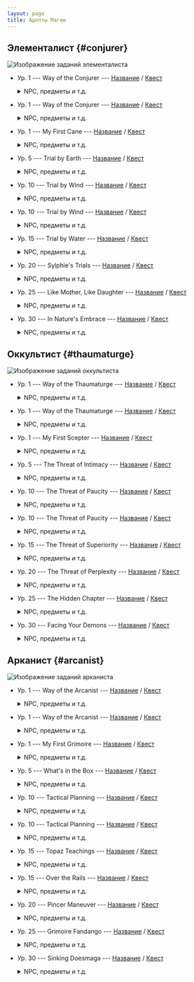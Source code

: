```yaml
---
layout: page
title: Адепты Магии
---
```


## Элементалист {#conjurer}

![Изображение заданий элементалиста](https://img.finalfantasyxiv.com/lds/pc/global/images/itemicon/e7/e7ada40313a99bd2680cb75423308ed4057cbf11.png)

* Ур. 1 --- Way of the Conjurer --- [Название](https://translate.xivrus.ru/translate/ffxiv-translation/completejournal/ru/?checksum=b499f3fe35f792e3) / [Квест](https://translate.xivrus.ru/projects/ffxiv-translation/quest-000-clscnj000_00022/)
  <details>
    <summary>NPC, предметы и т.д.
    </summary>

    NPC: [Маделль](https://translate.xivrus.ru/translate/ffxiv-translation/enpcresident/ru/?checksum=d5d447a058068a29), [Э-Суми-Ян](https://translate.xivrus.ru/translate/ffxiv-translation/enpcresident/ru/?checksum=6e744b16d9cbfc)
    <br>
    Вражеские NPC: [Земляная белка](https://translate.xivrus.ru/translate/ffxiv-translation/bnpcname/ru/?checksum=3d0e22173938ea89), [Маленькая божья коровка](https://translate.xivrus.ru/translate/ffxiv-translation/bnpcname/ru/?checksum=afa51a1b6d548e38), [Лесная грибница](https://translate.xivrus.ru/translate/ffxiv-translation/bnpcname/ru/?checksum=756b5593dcff2a2b)
  </details>
* Ур. 1 --- Way of the Conjurer --- [Название](https://translate.xivrus.ru/translate/ffxiv-translation/completejournal/ru/?checksum=4ce37ce1f6c72356) / [Квест](https://translate.xivrus.ru/projects/ffxiv-translation/quest-001-clscnj998_00133/)
  <details>
    <summary>NPC, предметы и т.д.
    </summary>

    NPC: [Маделль](https://translate.xivrus.ru/translate/ffxiv-translation/enpcresident/ru/?checksum=d5d447a058068a29), [Э-Суми-Ян](https://translate.xivrus.ru/translate/ffxiv-translation/enpcresident/ru/?checksum=6e744b16d9cbfc)
  </details>
* Ур. 1 --- My First Cane --- [Название](https://translate.xivrus.ru/translate/ffxiv-translation/completejournal/ru/?checksum=863132149556e063) / [Квест](https://translate.xivrus.ru/projects/ffxiv-translation/quest-002-clscnj100_00211/)
  <details>
    <summary>NPC, предметы и т.д.
    </summary>

    NPC: [Э-Суми-Ян](https://translate.xivrus.ru/translate/ffxiv-translation/enpcresident/ru/?checksum=6e744b16d9cbfc)
    <br>
    Вражеские NPC: [Земляная белка](https://translate.xivrus.ru/translate/ffxiv-translation/bnpcname/ru/?checksum=3d0e22173938ea89), [Маленькая божья коровка](https://translate.xivrus.ru/translate/ffxiv-translation/bnpcname/ru/?checksum=afa51a1b6d548e38), [Лесная грибница](https://translate.xivrus.ru/translate/ffxiv-translation/bnpcname/ru/?checksum=756b5593dcff2a2b)
  </details>
* Ур. 5 --- Trial by Earth --- [Название](https://translate.xivrus.ru/translate/ffxiv-translation/completejournal/ru/?checksum=1c9d4134a359683d) / [Квест](https://translate.xivrus.ru/projects/ffxiv-translation/quest-000-clscnj001_00048/)
  <details>
    <summary>NPC, предметы и т.д.
    </summary>

    NPC: [Э-Суми-Ян](https://translate.xivrus.ru/translate/ffxiv-translation/enpcresident/ru/?checksum=6e744b16d9cbfc), [Nolanel](https://translate.xivrus.ru/translate/ffxiv-translation/enpcresident/ru/?checksum=2ecafd2e3eefd034)
    <br>
    Вражеские NPC: (без названия)
    <br>
    Надписи на земле: [corrupted soil](https://translate.xivrus.ru/translate/ffxiv-translation/eobjname/ru/?checksum=c688469eb9722e46)
  </details>
* Ур. 10 --- Trial by Wind --- [Название](https://translate.xivrus.ru/translate/ffxiv-translation/completejournal/ru/?checksum=a0d35ac2a2cbd4c2) / [Квест](https://translate.xivrus.ru/projects/ffxiv-translation/quest-000-clscnj002_00091/)
  <details>
    <summary>NPC, предметы и т.д.
    </summary>

    NPC: [Э-Суми-Ян](https://translate.xivrus.ru/translate/ffxiv-translation/enpcresident/ru/?checksum=6e744b16d9cbfc), [Wulfiue](https://translate.xivrus.ru/translate/ffxiv-translation/enpcresident/ru/?checksum=b4087f5749474a0d)
    <br>
    Вражеские NPC: (без названия)
    <br>
    Надписи на земле: [Цель](https://translate.xivrus.ru/translate/ffxiv-translation/eobjname/ru/?checksum=e2a75dcb80ace512), [corrupted air](https://translate.xivrus.ru/translate/ffxiv-translation/eobjname/ru/?checksum=c27c31a5c0138e93)
  </details>
* Ур. 10 --- Trial by Wind --- [Название](https://translate.xivrus.ru/translate/ffxiv-translation/completejournal/ru/?checksum=ca8fc95285424c70) / [Квест](https://translate.xivrus.ru/projects/ffxiv-translation/quest-001-clscnj997_00147/)
  <details>
    <summary>NPC, предметы и т.д.
    </summary>

    NPC: [Э-Суми-Ян](https://translate.xivrus.ru/translate/ffxiv-translation/enpcresident/ru/?checksum=6e744b16d9cbfc), [Wulfiue](https://translate.xivrus.ru/translate/ffxiv-translation/enpcresident/ru/?checksum=b4087f5749474a0d)
    <br>
    Вражеские NPC: (без названия)
    <br>
    Надписи на земле: [Цель](https://translate.xivrus.ru/translate/ffxiv-translation/eobjname/ru/?checksum=f1dee949b5a5b5f0), [corrupted air](https://translate.xivrus.ru/translate/ffxiv-translation/eobjname/ru/?checksum=51d7c7920584f4c1)
  </details>
* Ур. 15 --- Trial by Water --- [Название](https://translate.xivrus.ru/translate/ffxiv-translation/completejournal/ru/?checksum=25cf6d008de81c0b) / [Квест](https://translate.xivrus.ru/projects/ffxiv-translation/quest-000-clscnj003_00092/)
  <details>
    <summary>NPC, предметы и т.д.
    </summary>

    NPC: [Э-Суми-Ян](https://translate.xivrus.ru/translate/ffxiv-translation/enpcresident/ru/?checksum=6e744b16d9cbfc), [Жоасан](https://translate.xivrus.ru/translate/ffxiv-translation/enpcresident/ru/?checksum=fdb63e41fad4792d), [Aniud](https://translate.xivrus.ru/translate/ffxiv-translation/enpcresident/ru/?checksum=de392ce20f9df1bb), [Раненая Лесная Тень](https://translate.xivrus.ru/translate/ffxiv-translation/enpcresident/ru/?checksum=b9a3387bee897fca), [(без названия)](https://translate.xivrus.ru/translate/ffxiv-translation/enpcresident/ru/?checksum=9b2e4aa0981669cb), [harried healer](https://translate.xivrus.ru/translate/ffxiv-translation/enpcresident/ru/?checksum=c39bf0be0b5f5ce0), [Лучник Божьих Колчанов](https://translate.xivrus.ru/translate/ffxiv-translation/enpcresident/ru/?checksum=2a84bcfa1af7efd4), [Sylphie](https://translate.xivrus.ru/translate/ffxiv-translation/enpcresident/ru/?checksum=10fe2d9d5cd2f671), [(без названия)](https://translate.xivrus.ru/translate/ffxiv-translation/enpcresident/ru/?checksum=cf94b28807da73b1), [(без названия)](https://translate.xivrus.ru/translate/ffxiv-translation/enpcresident/ru/?checksum=b9bdc6f7dcd2e449), [(без названия)](https://translate.xivrus.ru/translate/ffxiv-translation/enpcresident/ru/?checksum=98509e5b54a9cd88), [(без названия)](https://translate.xivrus.ru/translate/ffxiv-translation/enpcresident/ru/?checksum=58c98c9cdf279174), [(без названия)](https://translate.xivrus.ru/translate/ffxiv-translation/enpcresident/ru/?checksum=57e1538ac0beecfa), [(без названия)](https://translate.xivrus.ru/translate/ffxiv-translation/enpcresident/ru/?checksum=55a513cbaaef11b0), [(без названия)](https://translate.xivrus.ru/translate/ffxiv-translation/enpcresident/ru/?checksum=fbde8b2e4133d691), [(без названия)](https://translate.xivrus.ru/translate/ffxiv-translation/enpcresident/ru/?checksum=91590803c01893ba), [(без названия)](https://translate.xivrus.ru/translate/ffxiv-translation/enpcresident/ru/?checksum=8d92868e49faebb2), [(без названия)](https://translate.xivrus.ru/translate/ffxiv-translation/enpcresident/ru/?checksum=f781af67e6cbc0bb), [Sylphie](https://translate.xivrus.ru/translate/ffxiv-translation/enpcresident/ru/?checksum=12a368282e819b2b)
    <br>
    Вражеские NPC: (без названия)
    <br>
    Предметы: [Pristine Water](https://translate.xivrus.ru/translate/ffxiv-translation/eventitem/ru/?checksum=55db9209b7ec299c) ([Описание](https://translate.xivrus.ru/translate/ffxiv-translation/eventitemhelp/ru/?checksum=55db9209b7ec299c))
    <br>
    Надписи на земле: [corrupted water](https://translate.xivrus.ru/translate/ffxiv-translation/eobjname/ru/?checksum=bc2142ed5cf2fd4b), [(без названия)](https://translate.xivrus.ru/translate/ffxiv-translation/eobjname/ru/?checksum=3eac67748487f9fb)
  </details>
* Ур. 20 --- Sylphie's Trials --- [Название](https://translate.xivrus.ru/translate/ffxiv-translation/completejournal/ru/?checksum=85ac9c8beada70d5) / [Квест](https://translate.xivrus.ru/projects/ffxiv-translation/quest-000-clscnj004_00093/)
  <details>
    <summary>NPC, предметы и т.д.
    </summary>

    NPC: [Э-Суми-Ян](https://translate.xivrus.ru/translate/ffxiv-translation/enpcresident/ru/?checksum=6e744b16d9cbfc), [Sylphie](https://translate.xivrus.ru/translate/ffxiv-translation/enpcresident/ru/?checksum=46866bfaf0492579), [Sylphie](https://translate.xivrus.ru/translate/ffxiv-translation/enpcresident/ru/?checksum=30b539df39c03bab), [Sylphie](https://translate.xivrus.ru/translate/ffxiv-translation/enpcresident/ru/?checksum=2e913664f0d0207f)
    <br>
    Вражеские NPC: (без названия), (без названия), (без названия)
    <br>
    Надписи на земле: [corrupted soil](https://translate.xivrus.ru/translate/ffxiv-translation/eobjname/ru/?checksum=27d226851271706e), [corrupted air](https://translate.xivrus.ru/translate/ffxiv-translation/eobjname/ru/?checksum=bbcd6ddc5492cd98), [corrupted water](https://translate.xivrus.ru/translate/ffxiv-translation/eobjname/ru/?checksum=aa94fa97e1cb9037)
  </details>
* Ур. 25 --- Like Mother, Like Daughter --- [Название](https://translate.xivrus.ru/translate/ffxiv-translation/completejournal/ru/?checksum=cd73a6087645055a) / [Квест](https://translate.xivrus.ru/projects/ffxiv-translation/quest-004-clscnj005_00440/)
  <details>
    <summary>NPC, предметы и т.д.
    </summary>

    NPC: [Э-Суми-Ян](https://translate.xivrus.ru/translate/ffxiv-translation/enpcresident/ru/?checksum=6e744b16d9cbfc), [Wulfiue](https://translate.xivrus.ru/translate/ffxiv-translation/enpcresident/ru/?checksum=baccec8cbe06f78d), [Nolanel](https://translate.xivrus.ru/translate/ffxiv-translation/enpcresident/ru/?checksum=badc590bf66ff393), [Жоасан](https://translate.xivrus.ru/translate/ffxiv-translation/enpcresident/ru/?checksum=9523a8be63319cba), [Sylphie](https://translate.xivrus.ru/translate/ffxiv-translation/enpcresident/ru/?checksum=187ebb630abd37b5), [Sylphie](https://translate.xivrus.ru/translate/ffxiv-translation/enpcresident/ru/?checksum=af3587a000b503b5), [Nolanel](https://translate.xivrus.ru/translate/ffxiv-translation/enpcresident/ru/?checksum=607184afb6d9799f), [Жоасан](https://translate.xivrus.ru/translate/ffxiv-translation/enpcresident/ru/?checksum=db6dc558715a39ab), [Wulfiue](https://translate.xivrus.ru/translate/ffxiv-translation/enpcresident/ru/?checksum=37f796d5000cf719), [(без названия)](https://translate.xivrus.ru/translate/ffxiv-translation/enpcresident/ru/?checksum=39f4413a090ba45d), [(без названия)](https://translate.xivrus.ru/translate/ffxiv-translation/enpcresident/ru/?checksum=94c32c4e9df2c6a7), [(без названия)](https://translate.xivrus.ru/translate/ffxiv-translation/enpcresident/ru/?checksum=1d1571f52dbf01eb), [Sylphie](https://translate.xivrus.ru/translate/ffxiv-translation/enpcresident/ru/?checksum=f18b962bef3a9cb1), [Nolanel](https://translate.xivrus.ru/translate/ffxiv-translation/enpcresident/ru/?checksum=9a36d588e5d2875c), [Жоасан](https://translate.xivrus.ru/translate/ffxiv-translation/enpcresident/ru/?checksum=b99dec69ee7f833f), [Wulfiue](https://translate.xivrus.ru/translate/ffxiv-translation/enpcresident/ru/?checksum=2dc7f0a44669340a)
    <br>
    Надписи на земле: [(без названия)](https://translate.xivrus.ru/translate/ffxiv-translation/eobjname/ru/?checksum=e6518a8bd6416da6), [(без названия)](https://translate.xivrus.ru/translate/ffxiv-translation/eobjname/ru/?checksum=58000c18bc20857c), [(без названия)](https://translate.xivrus.ru/translate/ffxiv-translation/eobjname/ru/?checksum=1bbf5763a59efac2)
  </details>
* Ур. 30 --- In Nature's Embrace --- [Название](https://translate.xivrus.ru/translate/ffxiv-translation/completejournal/ru/?checksum=781f11e1dba73217) / [Квест](https://translate.xivrus.ru/projects/ffxiv-translation/quest-004-clscnj006_00441/)
  <details>
    <summary>NPC, предметы и т.д.
    </summary>

    NPC: [Э-Суми-Ян](https://translate.xivrus.ru/translate/ffxiv-translation/enpcresident/ru/?checksum=6e744b16d9cbfc), [Sylphie](https://translate.xivrus.ru/translate/ffxiv-translation/enpcresident/ru/?checksum=852aea6cb18e0a5), [Sylphie](https://translate.xivrus.ru/translate/ffxiv-translation/enpcresident/ru/?checksum=ea3940e1e3f0cf1d), [Sylphie](https://translate.xivrus.ru/translate/ffxiv-translation/enpcresident/ru/?checksum=4f139063782c864), [Sylphie](https://translate.xivrus.ru/translate/ffxiv-translation/enpcresident/ru/?checksum=536bd73dbf5fa40)
    <br>
    Вражеские NPC: (без названия), (без названия), (без названия)
    <br>
    Надписи на земле: [corrupted soil](https://translate.xivrus.ru/translate/ffxiv-translation/eobjname/ru/?checksum=bf41f6029edbf925), [corrupted soil](https://translate.xivrus.ru/translate/ffxiv-translation/eobjname/ru/?checksum=138eb735b0b0f8ae), [corrupted soil](https://translate.xivrus.ru/translate/ffxiv-translation/eobjname/ru/?checksum=dc74fddf438d8f02), [(без названия)](https://translate.xivrus.ru/translate/ffxiv-translation/eobjname/ru/?checksum=99605d0e75938392)
  </details>

## Оккультист {#thaumaturge}

![Изображение заданий оккультиста](https://img.finalfantasyxiv.com/lds/pc/global/images/itemicon/1d/1d1b5d0c860020b0cc0010c1e27fdadc20978d0d.png)

* Ур. 1 --- Way of the Thaumaturge --- [Название](https://translate.xivrus.ru/translate/ffxiv-translation/completejournal/ru/?checksum=105abecb920c8ab1) / [Квест](https://translate.xivrus.ru/projects/ffxiv-translation/quest-003-clsthm011_00344/)
  <details>
    <summary>NPC, предметы и т.д.
    </summary>

    NPC: [Яякэ](https://translate.xivrus.ru/translate/ffxiv-translation/enpcresident/ru/?checksum=de48f00e6fd469c8), [Кокобиго](https://translate.xivrus.ru/translate/ffxiv-translation/enpcresident/ru/?checksum=c8a2e8422b5e507e)
  </details>
* Ур. 1 --- Way of the Thaumaturge --- [Название](https://translate.xivrus.ru/translate/ffxiv-translation/completejournal/ru/?checksum=32202b4bb49a9b6c) / [Квест](https://translate.xivrus.ru/projects/ffxiv-translation/quest-003-clsthm020_00345/)
  <details>
    <summary>NPC, предметы и т.д.
    </summary>

    NPC: [Яякэ](https://translate.xivrus.ru/translate/ffxiv-translation/enpcresident/ru/?checksum=de48f00e6fd469c8), [Кокобиго](https://translate.xivrus.ru/translate/ffxiv-translation/enpcresident/ru/?checksum=c8a2e8422b5e507e), [Кокобуки](https://translate.xivrus.ru/translate/ffxiv-translation/enpcresident/ru/?checksum=a08b7f98bcfbf77a)
    <br>
    Вражеские NPC: [Qiqirn gullroaster](https://translate.xivrus.ru/translate/ffxiv-translation/bnpcname/ru/?checksum=a74c118e35cabf2a), [trenchclaw Sahagin](https://translate.xivrus.ru/translate/ffxiv-translation/bnpcname/ru/?checksum=68b356f6e88b9beb), [mottled eft](https://translate.xivrus.ru/translate/ffxiv-translation/bnpcname/ru/?checksum=22cc810a03166508)
  </details>
* Ур. 1 --- My First Scepter --- [Название](https://translate.xivrus.ru/translate/ffxiv-translation/completejournal/ru/?checksum=4b758a957f5a978b) / [Квест](https://translate.xivrus.ru/projects/ffxiv-translation/quest-003-clsthm021_00346/)
  <details>
    <summary>NPC, предметы и т.д.
    </summary>

    NPC: [Кокобуки](https://translate.xivrus.ru/translate/ffxiv-translation/enpcresident/ru/?checksum=a08b7f98bcfbf77a)
    <br>
    Вражеские NPC: [Qiqirn gullroaster](https://translate.xivrus.ru/translate/ffxiv-translation/bnpcname/ru/?checksum=a74c118e35cabf2a), [trenchclaw Sahagin](https://translate.xivrus.ru/translate/ffxiv-translation/bnpcname/ru/?checksum=68b356f6e88b9beb), [mottled eft](https://translate.xivrus.ru/translate/ffxiv-translation/bnpcname/ru/?checksum=22cc810a03166508)
  </details>
* Ур. 5 --- The Threat of Intimacy --- [Название](https://translate.xivrus.ru/translate/ffxiv-translation/completejournal/ru/?checksum=b3a0ee50b821f355) / [Квест](https://translate.xivrus.ru/projects/ffxiv-translation/quest-003-clsthm050_00347/)
  <details>
    <summary>NPC, предметы и т.д.
    </summary>

    NPC: [Кокобуки](https://translate.xivrus.ru/translate/ffxiv-translation/enpcresident/ru/?checksum=a08b7f98bcfbf77a), [Кокобиго](https://translate.xivrus.ru/translate/ffxiv-translation/enpcresident/ru/?checksum=c8a2e8422b5e507e), [Fafafono](https://translate.xivrus.ru/translate/ffxiv-translation/enpcresident/ru/?checksum=f203ace01c907927), [Cocobusi](https://translate.xivrus.ru/translate/ffxiv-translation/enpcresident/ru/?checksum=9d7e79fb8dc60d44)
    <br>
    Вражеские NPC: (без названия)
    <br>
    Предметы: [Dried Fish](https://translate.xivrus.ru/translate/ffxiv-translation/eventitem/ru/?checksum=840beec5f49aa4af) ([Описание](https://translate.xivrus.ru/translate/ffxiv-translation/eventitemhelp/ru/?checksum=840beec5f49aa4af)), [Vulture Breast](https://translate.xivrus.ru/translate/ffxiv-translation/eventitem/ru/?checksum=5ae8c9359b1122d9) ([Описание](https://translate.xivrus.ru/translate/ffxiv-translation/eventitemhelp/ru/?checksum=5ae8c9359b1122d9))
    <br>
    Надписи на земле: [Цель](https://translate.xivrus.ru/translate/ffxiv-translation/eobjname/ru/?checksum=ede3cd981ca0752f), [Цель](https://translate.xivrus.ru/translate/ffxiv-translation/eobjname/ru/?checksum=c11894478b635e73)
  </details>
* Ур. 10 --- The Threat of Paucity --- [Название](https://translate.xivrus.ru/translate/ffxiv-translation/completejournal/ru/?checksum=f08da04364b2cb08) / [Квест](https://translate.xivrus.ru/projects/ffxiv-translation/quest-003-clsthm100_00348/)
  <details>
    <summary>NPC, предметы и т.д.
    </summary>

    NPC: [Кокобуки](https://translate.xivrus.ru/translate/ffxiv-translation/enpcresident/ru/?checksum=a08b7f98bcfbf77a), [Кокобани](https://translate.xivrus.ru/translate/ffxiv-translation/enpcresident/ru/?checksum=3e449859d9ec4370), [Cocobusi](https://translate.xivrus.ru/translate/ffxiv-translation/enpcresident/ru/?checksum=9d7e79fb8dc60d44), [Кокобуки](https://translate.xivrus.ru/translate/ffxiv-translation/enpcresident/ru/?checksum=a08b7f98bcfbf77a)
    <br>
    Вражеские NPC: [Sylphlands buzzard](https://translate.xivrus.ru/translate/ffxiv-translation/bnpcname/ru/?checksum=47d254a97cce0a1), (без названия), (без названия)
    <br>
    Предметы: [Amalj'aa Blood](https://translate.xivrus.ru/translate/ffxiv-translation/eventitem/ru/?checksum=7626783e4157b9c8) ([Описание](https://translate.xivrus.ru/translate/ffxiv-translation/eventitemhelp/ru/?checksum=7626783e4157b9c8)), [Ether Crate](https://translate.xivrus.ru/translate/ffxiv-translation/eventitem/ru/?checksum=9fac8e936e06a40) ([Описание](https://translate.xivrus.ru/translate/ffxiv-translation/eventitemhelp/ru/?checksum=9fac8e936e06a40))
    <br>
    Надписи на земле: [armored war transport](https://translate.xivrus.ru/translate/ffxiv-translation/eobjname/ru/?checksum=1b424375dffa031e), [(без названия)](https://translate.xivrus.ru/translate/ffxiv-translation/eobjname/ru/?checksum=61b14aae80f10074), [armored war transport](https://translate.xivrus.ru/translate/ffxiv-translation/eobjname/ru/?checksum=8aa7a8a000251b06)
  </details>
* Ур. 10 --- The Threat of Paucity --- [Название](https://translate.xivrus.ru/translate/ffxiv-translation/completejournal/ru/?checksum=885ba8855e51639a) / [Квест](https://translate.xivrus.ru/projects/ffxiv-translation/quest-003-clsthm101_00349/)
  <details>
    <summary>NPC, предметы и т.д.
    </summary>

    NPC: [Кокобуки](https://translate.xivrus.ru/translate/ffxiv-translation/enpcresident/ru/?checksum=a08b7f98bcfbf77a), [Кокобани](https://translate.xivrus.ru/translate/ffxiv-translation/enpcresident/ru/?checksum=3e449859d9ec4370), [Cocobusi](https://translate.xivrus.ru/translate/ffxiv-translation/enpcresident/ru/?checksum=9d7e79fb8dc60d44), [Кокобуки](https://translate.xivrus.ru/translate/ffxiv-translation/enpcresident/ru/?checksum=a08b7f98bcfbf77a)
    <br>
    Вражеские NPC: [Sylphlands buzzard](https://translate.xivrus.ru/translate/ffxiv-translation/bnpcname/ru/?checksum=47d254a97cce0a1), (без названия), (без названия)
    <br>
    Предметы: [Amalj'aa Blood](https://translate.xivrus.ru/translate/ffxiv-translation/eventitem/ru/?checksum=519a7ce70ae4f17) ([Описание](https://translate.xivrus.ru/translate/ffxiv-translation/eventitemhelp/ru/?checksum=519a7ce70ae4f17)), [Ether Crate](https://translate.xivrus.ru/translate/ffxiv-translation/eventitem/ru/?checksum=485de7f47b521c8a) ([Описание](https://translate.xivrus.ru/translate/ffxiv-translation/eventitemhelp/ru/?checksum=485de7f47b521c8a))
    <br>
    Надписи на земле: [armored war transport](https://translate.xivrus.ru/translate/ffxiv-translation/eobjname/ru/?checksum=be78e4b18390a745), [(без названия)](https://translate.xivrus.ru/translate/ffxiv-translation/eobjname/ru/?checksum=20cffd9221fd4cc4), [armored war transport](https://translate.xivrus.ru/translate/ffxiv-translation/eobjname/ru/?checksum=c48a2592d8ce7bba)
  </details>
* Ур. 15 --- The Threat of Superiority --- [Название](https://translate.xivrus.ru/translate/ffxiv-translation/completejournal/ru/?checksum=1801118cda88443d) / [Квест](https://translate.xivrus.ru/projects/ffxiv-translation/quest-003-clsthm150_00350/)
  <details>
    <summary>NPC, предметы и т.д.
    </summary>

    NPC: [Кокобуки](https://translate.xivrus.ru/translate/ffxiv-translation/enpcresident/ru/?checksum=a08b7f98bcfbf77a), [Кокобези](https://translate.xivrus.ru/translate/ffxiv-translation/enpcresident/ru/?checksum=e5865bf9e47dd8e6), [raging merchant](https://translate.xivrus.ru/translate/ffxiv-translation/enpcresident/ru/?checksum=30cfe6c2e231e4), [ranting merchant](https://translate.xivrus.ru/translate/ffxiv-translation/enpcresident/ru/?checksum=893a855c78f5ae79), [raving merchant](https://translate.xivrus.ru/translate/ffxiv-translation/enpcresident/ru/?checksum=637935d53ba17103), [Кокобуки](https://translate.xivrus.ru/translate/ffxiv-translation/enpcresident/ru/?checksum=a08b7f98bcfbf77a)
    <br>
    Надписи на земле: [Цель](https://translate.xivrus.ru/translate/ffxiv-translation/eobjname/ru/?checksum=ecf671352b01aff2)
  </details>
* Ур. 20 --- The Threat of Perplexity --- [Название](https://translate.xivrus.ru/translate/ffxiv-translation/completejournal/ru/?checksum=c2317fcaca21a538) / [Квест](https://translate.xivrus.ru/projects/ffxiv-translation/quest-003-clsthm200_00351/)
  <details>
    <summary>NPC, предметы и т.д.
    </summary>

    NPC: [Кокобуки](https://translate.xivrus.ru/translate/ffxiv-translation/enpcresident/ru/?checksum=a08b7f98bcfbf77a), [Кокобоха](https://translate.xivrus.ru/translate/ffxiv-translation/enpcresident/ru/?checksum=b01487fd8a369716), [Cocobusi](https://translate.xivrus.ru/translate/ffxiv-translation/enpcresident/ru/?checksum=597a2f3301a19d40), [stalwart swordsman](https://translate.xivrus.ru/translate/ffxiv-translation/enpcresident/ru/?checksum=21fc1d3676d68f45), [thaumaturge corpse](https://translate.xivrus.ru/translate/ffxiv-translation/enpcresident/ru/?checksum=fefea1154334cbe), [thaumaturge corpse](https://translate.xivrus.ru/translate/ffxiv-translation/enpcresident/ru/?checksum=5be8717f31234c9c), [thaumaturge corpse](https://translate.xivrus.ru/translate/ffxiv-translation/enpcresident/ru/?checksum=683f9b8ab5944ff3)
    <br>
    Предметы: [Bloody Scepter](https://translate.xivrus.ru/translate/ffxiv-translation/eventitem/ru/?checksum=31c6a5d058eb95cb) ([Описание](https://translate.xivrus.ru/translate/ffxiv-translation/eventitemhelp/ru/?checksum=31c6a5d058eb95cb)), [Shredded Tome](https://translate.xivrus.ru/translate/ffxiv-translation/eventitem/ru/?checksum=6d3becd226262694) ([Описание](https://translate.xivrus.ru/translate/ffxiv-translation/eventitemhelp/ru/?checksum=6d3becd226262694)), [Bloody Bracelet](https://translate.xivrus.ru/translate/ffxiv-translation/eventitem/ru/?checksum=5c7f36de4c6ebef6) ([Описание](https://translate.xivrus.ru/translate/ffxiv-translation/eventitemhelp/ru/?checksum=5c7f36de4c6ebef6))
    <br>
    Надписи на земле: [Цель](https://translate.xivrus.ru/translate/ffxiv-translation/eobjname/ru/?checksum=a0fdd00c09b32731), [shaded outcropping](https://translate.xivrus.ru/translate/ffxiv-translation/eobjname/ru/?checksum=f8b5b71b3784ea45)
  </details>
* Ур. 25 --- The Hidden Chapter --- [Название](https://translate.xivrus.ru/translate/ffxiv-translation/completejournal/ru/?checksum=350bff7156a014be) / [Квест](https://translate.xivrus.ru/projects/ffxiv-translation/quest-003-clsthm250_00352/)
  <details>
    <summary>NPC, предметы и т.д.
    </summary>

    NPC: [Кокобиго](https://translate.xivrus.ru/translate/ffxiv-translation/enpcresident/ru/?checksum=c8a2e8422b5e507e), [Кокобуки](https://translate.xivrus.ru/translate/ffxiv-translation/enpcresident/ru/?checksum=a08b7f98bcfbf77a), [twitching voidmath](https://translate.xivrus.ru/translate/ffxiv-translation/enpcresident/ru/?checksum=372d1087d065ff0d), [flustered voidmath](https://translate.xivrus.ru/translate/ffxiv-translation/enpcresident/ru/?checksum=ae74023cebaff997), [smirking voidmath](https://translate.xivrus.ru/translate/ffxiv-translation/enpcresident/ru/?checksum=9a47dfc611b8c9f3), [Кокобуки](https://translate.xivrus.ru/translate/ffxiv-translation/enpcresident/ru/?checksum=419730f8d1c3f16c), [Кокобиго](https://translate.xivrus.ru/translate/ffxiv-translation/enpcresident/ru/?checksum=de9256b6239a7a18), [Кокобани](https://translate.xivrus.ru/translate/ffxiv-translation/enpcresident/ru/?checksum=5177f7fbbb2dc650), [Кокобези](https://translate.xivrus.ru/translate/ffxiv-translation/enpcresident/ru/?checksum=1fbf2dfd9b7e5c98), [Кокобоха](https://translate.xivrus.ru/translate/ffxiv-translation/enpcresident/ru/?checksum=43a08c2594785d55)
    <br>
    Предметы: [Book of Mormo](https://translate.xivrus.ru/translate/ffxiv-translation/eventitem/ru/?checksum=3f113f444b42f3ab) ([Описание](https://translate.xivrus.ru/translate/ffxiv-translation/eventitemhelp/ru/?checksum=3f113f444b42f3ab)), [Book of Mormo](https://translate.xivrus.ru/translate/ffxiv-translation/eventitem/ru/?checksum=2bfbcf70ffc63f82) ([Описание](https://translate.xivrus.ru/translate/ffxiv-translation/eventitemhelp/ru/?checksum=2bfbcf70ffc63f82))
    <br>
    Надписи на земле: [(без названия)](https://translate.xivrus.ru/translate/ffxiv-translation/eobjname/ru/?checksum=2e3acfe20034a250)
  </details>
* Ур. 30 --- Facing Your Demons --- [Название](https://translate.xivrus.ru/translate/ffxiv-translation/completejournal/ru/?checksum=b79bc8e2ee81af2a) / [Квест](https://translate.xivrus.ru/projects/ffxiv-translation/quest-003-clsthm300_00353/)
  <details>
    <summary>NPC, предметы и т.д.
    </summary>

    NPC: [Кокобуки](https://translate.xivrus.ru/translate/ffxiv-translation/enpcresident/ru/?checksum=a08b7f98bcfbf77a), [Gebhard](https://translate.xivrus.ru/translate/ffxiv-translation/enpcresident/ru/?checksum=325f45becbd5ffd7), [Folclind](https://translate.xivrus.ru/translate/ffxiv-translation/enpcresident/ru/?checksum=2a9ae329f11eed0b), [Bashful Geyser](https://translate.xivrus.ru/translate/ffxiv-translation/enpcresident/ru/?checksum=6b18edced9d522bf), [Кокобуки](https://translate.xivrus.ru/translate/ffxiv-translation/enpcresident/ru/?checksum=bd5e5732f8d0f972), [Кокобиго](https://translate.xivrus.ru/translate/ffxiv-translation/enpcresident/ru/?checksum=a1309879016360bc), [Кокобани](https://translate.xivrus.ru/translate/ffxiv-translation/enpcresident/ru/?checksum=3bf086efcd31e493), [Кокобези](https://translate.xivrus.ru/translate/ffxiv-translation/enpcresident/ru/?checksum=bf7f230813af04f3), [Кокобоха](https://translate.xivrus.ru/translate/ffxiv-translation/enpcresident/ru/?checksum=bb5d6e17cb47dd26), [maimed marauder](https://translate.xivrus.ru/translate/ffxiv-translation/enpcresident/ru/?checksum=26467d0767a97077), [Кокобуки](https://translate.xivrus.ru/translate/ffxiv-translation/enpcresident/ru/?checksum=2eece72dfb574ff8), [Кокобиго](https://translate.xivrus.ru/translate/ffxiv-translation/enpcresident/ru/?checksum=be09748dbecbd232), [Кокобани](https://translate.xivrus.ru/translate/ffxiv-translation/enpcresident/ru/?checksum=58bbaabad78f9920), [Кокобези](https://translate.xivrus.ru/translate/ffxiv-translation/enpcresident/ru/?checksum=d121cc5aea487513), [Кокобоха](https://translate.xivrus.ru/translate/ffxiv-translation/enpcresident/ru/?checksum=7064f0bf0df13892)
    <br>
    Вражеские NPC: (без названия)
    <br>
    Предметы: [Cocobusi Report](https://translate.xivrus.ru/translate/ffxiv-translation/eventitem/ru/?checksum=a8ade17fa2691b0a) ([Описание](https://translate.xivrus.ru/translate/ffxiv-translation/eventitemhelp/ru/?checksum=a8ade17fa2691b0a))
    <br>
    Надписи на земле: [(без названия)](https://translate.xivrus.ru/translate/ffxiv-translation/eobjname/ru/?checksum=1bccd1840bb55c5)
  </details>

## Арканист {#arcanist}

![Изображение заданий арканиста](https://img.finalfantasyxiv.com/lds/pc/global/images/itemicon/37/37a8d65a8cae978d922a694a4d310979ed6e119d.png)

* Ур. 1 --- Way of the Arcanist --- [Название](https://translate.xivrus.ru/translate/ffxiv-translation/completejournal/ru/?checksum=2d86a08c29c1dd05) / [Квест](https://translate.xivrus.ru/projects/ffxiv-translation/quest-004-clsacn011_00452/)
  <details>
    <summary>NPC, предметы и т.д.
    </summary>

    NPC: [Муриэ](https://translate.xivrus.ru/translate/ffxiv-translation/enpcresident/ru/?checksum=ec089c1e66392e38), [Тубиргейм](https://translate.xivrus.ru/translate/ffxiv-translation/enpcresident/ru/?checksum=e1f6e2aafe1dc78)
  </details>
* Ур. 1 --- Way of the Arcanist --- [Название](https://translate.xivrus.ru/translate/ffxiv-translation/completejournal/ru/?checksum=900ce5068a3c2202) / [Квест](https://translate.xivrus.ru/projects/ffxiv-translation/quest-004-clsacn020_00453/)
  <details>
    <summary>NPC, предметы и т.д.
    </summary>

    NPC: [Муриэ](https://translate.xivrus.ru/translate/ffxiv-translation/enpcresident/ru/?checksum=ec089c1e66392e38), [Тубиргейм](https://translate.xivrus.ru/translate/ffxiv-translation/enpcresident/ru/?checksum=e1f6e2aafe1dc78)
    <br>
    Вражеские NPC: [shelfscale Reaver](https://translate.xivrus.ru/translate/ffxiv-translation/bnpcname/ru/?checksum=6f7b92b58990081c), [fallen wizard](https://translate.xivrus.ru/translate/ffxiv-translation/bnpcname/ru/?checksum=907562f0e55aa309), [Маленькая божья коровка](https://translate.xivrus.ru/translate/ffxiv-translation/bnpcname/ru/?checksum=afa51a1b6d548e38)
  </details>
* Ур. 1 --- My First Grimoire --- [Название](https://translate.xivrus.ru/translate/ffxiv-translation/completejournal/ru/?checksum=4ba7da268a067629) / [Квест](https://translate.xivrus.ru/projects/ffxiv-translation/quest-004-clsacn021_00454/)
  <details>
    <summary>NPC, предметы и т.д.
    </summary>

    NPC: [Тубиргейм](https://translate.xivrus.ru/translate/ffxiv-translation/enpcresident/ru/?checksum=e1f6e2aafe1dc78)
    <br>
    Вражеские NPC: [shelfscale Reaver](https://translate.xivrus.ru/translate/ffxiv-translation/bnpcname/ru/?checksum=6f7b92b58990081c), [fallen wizard](https://translate.xivrus.ru/translate/ffxiv-translation/bnpcname/ru/?checksum=907562f0e55aa309), [Маленькая божья коровка](https://translate.xivrus.ru/translate/ffxiv-translation/bnpcname/ru/?checksum=afa51a1b6d548e38)
  </details>
* Ур. 5 --- What's in the Box --- [Название](https://translate.xivrus.ru/translate/ffxiv-translation/completejournal/ru/?checksum=4407e9abfff50d52) / [Квест](https://translate.xivrus.ru/projects/ffxiv-translation/quest-004-clsacn050_00455/)
  <details>
    <summary>NPC, предметы и т.д.
    </summary>

    NPC: [Тубиргейм](https://translate.xivrus.ru/translate/ffxiv-translation/enpcresident/ru/?checksum=e1f6e2aafe1dc78)
    <br>
    Вражеские NPC: [tempered orator](https://translate.xivrus.ru/translate/ffxiv-translation/bnpcname/ru/?checksum=e95d99ebc1162b49), [Стая мошек](https://translate.xivrus.ru/translate/ffxiv-translation/bnpcname/ru/?checksum=5a2e6eda95baab38), (без названия), (без названия)
    <br>
    Предметы: [Practice Crate](https://translate.xivrus.ru/translate/ffxiv-translation/eventitem/ru/?checksum=16c602cdfa620524) ([Описание](https://translate.xivrus.ru/translate/ffxiv-translation/eventitemhelp/ru/?checksum=16c602cdfa620524))
    <br>
    Надписи на земле: [practice crates](https://translate.xivrus.ru/translate/ffxiv-translation/eobjname/ru/?checksum=ec2fc0ca4f75105), [訓練用の木箱](https://translate.xivrus.ru/translate/ffxiv-translation/eobjname/ru/?checksum=4a8a8ff88c1b1b4a), [practice crate](https://translate.xivrus.ru/translate/ffxiv-translation/eobjname/ru/?checksum=6043ab05f2acda3d)
  </details>
* Ур. 10 --- Tactical Planning --- [Название](https://translate.xivrus.ru/translate/ffxiv-translation/completejournal/ru/?checksum=ce8eee9ef848c55e) / [Квест](https://translate.xivrus.ru/projects/ffxiv-translation/quest-004-clsacn100_00456/)
  <details>
    <summary>NPC, предметы и т.д.
    </summary>

    NPC: [Тубиргейм](https://translate.xivrus.ru/translate/ffxiv-translation/enpcresident/ru/?checksum=e1f6e2aafe1dc78), [K'lyhia](https://translate.xivrus.ru/translate/ffxiv-translation/enpcresident/ru/?checksum=45e4484bdfc14968), [K'lyhia](https://translate.xivrus.ru/translate/ffxiv-translation/enpcresident/ru/?checksum=83101593b5cf2b81), [(без названия)](https://translate.xivrus.ru/translate/ffxiv-translation/enpcresident/ru/?checksum=9001e898818c83c7), [(без названия)](https://translate.xivrus.ru/translate/ffxiv-translation/enpcresident/ru/?checksum=3917c362154fba5f), [(без названия)](https://translate.xivrus.ru/translate/ffxiv-translation/enpcresident/ru/?checksum=af13df7598b9ba5e), [K'lyhia](https://translate.xivrus.ru/translate/ffxiv-translation/enpcresident/ru/?checksum=4f77bf86c27019ab), [(без названия)](https://translate.xivrus.ru/translate/ffxiv-translation/enpcresident/ru/?checksum=929800030175c24b), [(без названия)](https://translate.xivrus.ru/translate/ffxiv-translation/enpcresident/ru/?checksum=3cf1df935ab62c19), [(без названия)](https://translate.xivrus.ru/translate/ffxiv-translation/enpcresident/ru/?checksum=c21e635b75902f56)
    <br>
    Вражеские NPC: [roselet](https://translate.xivrus.ru/translate/ffxiv-translation/bnpcname/ru/?checksum=536a8e73fe9e9910), [Дровосек Краснобрюхов](https://translate.xivrus.ru/translate/ffxiv-translation/bnpcname/ru/?checksum=53e4e234d8d432af)
    <br>
    Надписи на земле: [(без названия)](https://translate.xivrus.ru/translate/ffxiv-translation/eobjname/ru/?checksum=91d723ea3291a7c7), [(без названия)](https://translate.xivrus.ru/translate/ffxiv-translation/eobjname/ru/?checksum=ab075d04250859eb)
  </details>
* Ур. 10 --- Tactical Planning --- [Название](https://translate.xivrus.ru/translate/ffxiv-translation/completejournal/ru/?checksum=7ed104f878ef89c1) / [Квест](https://translate.xivrus.ru/projects/ffxiv-translation/quest-004-clsacn101_00457/)
  <details>
    <summary>NPC, предметы и т.д.
    </summary>

    NPC: [Тубиргейм](https://translate.xivrus.ru/translate/ffxiv-translation/enpcresident/ru/?checksum=e1f6e2aafe1dc78), [K'lyhia](https://translate.xivrus.ru/translate/ffxiv-translation/enpcresident/ru/?checksum=45e4484bdfc14968), [K'lyhia](https://translate.xivrus.ru/translate/ffxiv-translation/enpcresident/ru/?checksum=83101593b5cf2b81), [(без названия)](https://translate.xivrus.ru/translate/ffxiv-translation/enpcresident/ru/?checksum=9001e898818c83c7), [(без названия)](https://translate.xivrus.ru/translate/ffxiv-translation/enpcresident/ru/?checksum=3917c362154fba5f), [(без названия)](https://translate.xivrus.ru/translate/ffxiv-translation/enpcresident/ru/?checksum=af13df7598b9ba5e), [K'lyhia](https://translate.xivrus.ru/translate/ffxiv-translation/enpcresident/ru/?checksum=4f77bf86c27019ab), [(без названия)](https://translate.xivrus.ru/translate/ffxiv-translation/enpcresident/ru/?checksum=929800030175c24b), [(без названия)](https://translate.xivrus.ru/translate/ffxiv-translation/enpcresident/ru/?checksum=3cf1df935ab62c19), [(без названия)](https://translate.xivrus.ru/translate/ffxiv-translation/enpcresident/ru/?checksum=c21e635b75902f56)
    <br>
    Вражеские NPC: [roselet](https://translate.xivrus.ru/translate/ffxiv-translation/bnpcname/ru/?checksum=536a8e73fe9e9910), [Дровосек Краснобрюхов](https://translate.xivrus.ru/translate/ffxiv-translation/bnpcname/ru/?checksum=53e4e234d8d432af)
    <br>
    Надписи на земле: [(без названия)](https://translate.xivrus.ru/translate/ffxiv-translation/eobjname/ru/?checksum=243b14ec48cb853b), [(без названия)](https://translate.xivrus.ru/translate/ffxiv-translation/eobjname/ru/?checksum=66c248092f6a808)
  </details>
* Ур. 15 --- Topaz Teachings --- [Название](https://translate.xivrus.ru/translate/ffxiv-translation/completejournal/ru/?checksum=e3f7c4d4e2a9bf90) / [Квест](https://translate.xivrus.ru/projects/ffxiv-translation/quest-011-clsacn149_01103/)
  <details>
    <summary>NPC, предметы и т.д.
    </summary>

    NPC: [Тубиргейм](https://translate.xivrus.ru/translate/ffxiv-translation/enpcresident/ru/?checksum=e1f6e2aafe1dc78), [K'lyhia](https://translate.xivrus.ru/translate/ffxiv-translation/enpcresident/ru/?checksum=45e4484bdfc14968)
  </details>
* Ур. 15 --- Over the Rails --- [Название](https://translate.xivrus.ru/translate/ffxiv-translation/completejournal/ru/?checksum=f8013692b3273506) / [Квест](https://translate.xivrus.ru/projects/ffxiv-translation/quest-004-clsacn150_00458/)
  <details>
    <summary>NPC, предметы и т.д.
    </summary>

    NPC: [Тубиргейм](https://translate.xivrus.ru/translate/ffxiv-translation/enpcresident/ru/?checksum=e1f6e2aafe1dc78), [K'lyhia](https://translate.xivrus.ru/translate/ffxiv-translation/enpcresident/ru/?checksum=a953d2391980cd9c), [Geissfryn](https://translate.xivrus.ru/translate/ffxiv-translation/enpcresident/ru/?checksum=e16d69d3ef0f7a3), [Aersthota](https://translate.xivrus.ru/translate/ffxiv-translation/enpcresident/ru/?checksum=6a0d5745badf08ff), [steersman](https://translate.xivrus.ru/translate/ffxiv-translation/enpcresident/ru/?checksum=ee41668f0608746d), [Geissfryn](https://translate.xivrus.ru/translate/ffxiv-translation/enpcresident/ru/?checksum=a84ba776426ee9a0), [Aersthota](https://translate.xivrus.ru/translate/ffxiv-translation/enpcresident/ru/?checksum=d676c512025e86f8), [K'lyhia](https://translate.xivrus.ru/translate/ffxiv-translation/enpcresident/ru/?checksum=26ac64b066dfcd5f)
    <br>
    Вражеские NPC: (без названия), (без названия)
    <br>
    Надписи на земле: [Цель](https://translate.xivrus.ru/translate/ffxiv-translation/eobjname/ru/?checksum=cf1d357507528459), [Цель](https://translate.xivrus.ru/translate/ffxiv-translation/eobjname/ru/?checksum=3a5d6ba03dcda6cb)
  </details>
* Ур. 20 --- Pincer Maneuver --- [Название](https://translate.xivrus.ru/translate/ffxiv-translation/completejournal/ru/?checksum=9e712b33d4781bfe) / [Квест](https://translate.xivrus.ru/projects/ffxiv-translation/quest-004-clsacn200_00459/)
  <details>
    <summary>NPC, предметы и т.д.
    </summary>

    NPC: [Тубиргейм](https://translate.xivrus.ru/translate/ffxiv-translation/enpcresident/ru/?checksum=e1f6e2aafe1dc78), [Dodozan](https://translate.xivrus.ru/translate/ffxiv-translation/enpcresident/ru/?checksum=95c77899ec20f32e), [Ginnade](https://translate.xivrus.ru/translate/ffxiv-translation/enpcresident/ru/?checksum=dcf3cbacc65cd114), [K'lyhia](https://translate.xivrus.ru/translate/ffxiv-translation/enpcresident/ru/?checksum=1e444912603bee75), [Qiqirn](https://translate.xivrus.ru/translate/ffxiv-translation/enpcresident/ru/?checksum=ae9719a0677dfcb5), [Тубиргейм](https://translate.xivrus.ru/translate/ffxiv-translation/enpcresident/ru/?checksum=e829012933ecc16f), [Geissfryn](https://translate.xivrus.ru/translate/ffxiv-translation/enpcresident/ru/?checksum=a7ae24eec1412415), [Aersthota](https://translate.xivrus.ru/translate/ffxiv-translation/enpcresident/ru/?checksum=3f176d29697d470f), [Qiqirn trader](https://translate.xivrus.ru/translate/ffxiv-translation/enpcresident/ru/?checksum=239c198d967b5e), [(без названия)](https://translate.xivrus.ru/translate/ffxiv-translation/enpcresident/ru/?checksum=3177ebc1887f9633), [(без названия)](https://translate.xivrus.ru/translate/ffxiv-translation/enpcresident/ru/?checksum=d6b2ddfb215b8370), [(без названия)](https://translate.xivrus.ru/translate/ffxiv-translation/enpcresident/ru/?checksum=b5616385df4a42ff), [carriage chocobo](https://translate.xivrus.ru/translate/ffxiv-translation/enpcresident/ru/?checksum=df133ebffed30c23), [(без названия)](https://translate.xivrus.ru/translate/ffxiv-translation/enpcresident/ru/?checksum=2c626cbbe474ef81), [(без названия)](https://translate.xivrus.ru/translate/ffxiv-translation/enpcresident/ru/?checksum=19bbc6041a6b1404)
    <br>
    Надписи на земле: [Цель](https://translate.xivrus.ru/translate/ffxiv-translation/eobjname/ru/?checksum=da64a6cb1b6dfa82), [(без названия)](https://translate.xivrus.ru/translate/ffxiv-translation/eobjname/ru/?checksum=ae490f4a526579ac)
  </details>
* Ур. 25 --- Grimoire Fandango --- [Название](https://translate.xivrus.ru/translate/ffxiv-translation/completejournal/ru/?checksum=a180f1906339049a) / [Квест](https://translate.xivrus.ru/projects/ffxiv-translation/quest-004-clsacn250_00460/)
  <details>
    <summary>NPC, предметы и т.д.
    </summary>

    NPC: [Тубиргейм](https://translate.xivrus.ru/translate/ffxiv-translation/enpcresident/ru/?checksum=e1f6e2aafe1dc78), [witness](https://translate.xivrus.ru/translate/ffxiv-translation/enpcresident/ru/?checksum=814062767baf8baa), [Tanga Tonga](https://translate.xivrus.ru/translate/ffxiv-translation/enpcresident/ru/?checksum=7da4534985cb809a), [Memeroon](https://translate.xivrus.ru/translate/ffxiv-translation/enpcresident/ru/?checksum=97019cc8777c3309), [K'lyhia](https://translate.xivrus.ru/translate/ffxiv-translation/enpcresident/ru/?checksum=7ea17143b0cbbaa2)
    <br>
    Вражеские NPC: (без названия), (без названия), (без названия)
    <br>
    Предметы: [Torn Parchment Slip](https://translate.xivrus.ru/translate/ffxiv-translation/eventitem/ru/?checksum=c688469eb9722e46) ([Описание](https://translate.xivrus.ru/translate/ffxiv-translation/eventitemhelp/ru/?checksum=c688469eb9722e46)), [New Grimoire](https://translate.xivrus.ru/translate/ffxiv-translation/eventitem/ru/?checksum=6f8e669526619f8a) ([Описание](https://translate.xivrus.ru/translate/ffxiv-translation/eventitemhelp/ru/?checksum=6f8e669526619f8a))
    <br>
    Надписи на земле: [hidden parchment](https://translate.xivrus.ru/translate/ffxiv-translation/eobjname/ru/?checksum=359584c9f8d65b1), [hidden parchment](https://translate.xivrus.ru/translate/ffxiv-translation/eobjname/ru/?checksum=26722ad49848c144), [hidden parchment](https://translate.xivrus.ru/translate/ffxiv-translation/eobjname/ru/?checksum=752d4370f860247a), [old wooden box](https://translate.xivrus.ru/translate/ffxiv-translation/eobjname/ru/?checksum=469ba4828a9b1179), [old wooden box](https://translate.xivrus.ru/translate/ffxiv-translation/eobjname/ru/?checksum=54ed981194e561b9)
  </details>
* Ур. 30 --- Sinking Doesmaga --- [Название](https://translate.xivrus.ru/translate/ffxiv-translation/completejournal/ru/?checksum=ccd3f4061f412b36) / [Квест](https://translate.xivrus.ru/projects/ffxiv-translation/quest-004-clsacn300_00461/)
  <details>
    <summary>NPC, предметы и т.д.
    </summary>

    NPC: [Тубиргейм](https://translate.xivrus.ru/translate/ffxiv-translation/enpcresident/ru/?checksum=e1f6e2aafe1dc78), [Rhylzirn](https://translate.xivrus.ru/translate/ffxiv-translation/enpcresident/ru/?checksum=d301d9ffa35c33a2), [Hirskskrat](https://translate.xivrus.ru/translate/ffxiv-translation/enpcresident/ru/?checksum=405442265c521798), [(без названия)](https://translate.xivrus.ru/translate/ffxiv-translation/enpcresident/ru/?checksum=53633e7bf450062), [(без названия)](https://translate.xivrus.ru/translate/ffxiv-translation/enpcresident/ru/?checksum=549eefa86bd2027e), [K'lyhia](https://translate.xivrus.ru/translate/ffxiv-translation/enpcresident/ru/?checksum=3408bbd11511d100), [(без названия)](https://translate.xivrus.ru/translate/ffxiv-translation/enpcresident/ru/?checksum=3cb0549164fc9469), [(без названия)](https://translate.xivrus.ru/translate/ffxiv-translation/enpcresident/ru/?checksum=6af2c5d9689d056a), [Opylona](https://translate.xivrus.ru/translate/ffxiv-translation/enpcresident/ru/?checksum=7b128ee8507cbe68), [Гегеруджу](https://translate.xivrus.ru/translate/ffxiv-translation/enpcresident/ru/?checksum=b016ac2a75ee3b2), [Ealdgyth](https://translate.xivrus.ru/translate/ffxiv-translation/enpcresident/ru/?checksum=f336de8a1b4309c5), [Drogo](https://translate.xivrus.ru/translate/ffxiv-translation/enpcresident/ru/?checksum=3e3fde66cec2a220), [Hirskskrat](https://translate.xivrus.ru/translate/ffxiv-translation/enpcresident/ru/?checksum=aa6cae88b543d4dd), [K'lyhia](https://translate.xivrus.ru/translate/ffxiv-translation/enpcresident/ru/?checksum=ae96ca2172ab1aee), [(без названия)](https://translate.xivrus.ru/translate/ffxiv-translation/enpcresident/ru/?checksum=13c7b15b2a6bf195), [(без названия)](https://translate.xivrus.ru/translate/ffxiv-translation/enpcresident/ru/?checksum=76c631e1b4fbc903), [Жёлтая Жилетка](https://translate.xivrus.ru/translate/ffxiv-translation/enpcresident/ru/?checksum=fa0bb1cfb255d7a0)
    <br>
    Предметы: [Directives List](https://translate.xivrus.ru/translate/ffxiv-translation/eventitem/ru/?checksum=e2a75dcb80ace512) ([Описание](https://translate.xivrus.ru/translate/ffxiv-translation/eventitemhelp/ru/?checksum=e2a75dcb80ace512)), [Fresh Herring](https://translate.xivrus.ru/translate/ffxiv-translation/eventitem/ru/?checksum=5d50522e0704c062) ([Описание](https://translate.xivrus.ru/translate/ffxiv-translation/eventitemhelp/ru/?checksum=5d50522e0704c062)), [Домашний пирог с угрём](https://translate.xivrus.ru/translate/ffxiv-translation/eventitem/ru/?checksum=c27c31a5c0138e93) ([Описание](https://translate.xivrus.ru/translate/ffxiv-translation/eventitemhelp/ru/?checksum=c27c31a5c0138e93)), [Heavy Purse](https://translate.xivrus.ru/translate/ffxiv-translation/eventitem/ru/?checksum=827c9eedbb5ec836) ([Описание](https://translate.xivrus.ru/translate/ffxiv-translation/eventitemhelp/ru/?checksum=827c9eedbb5ec836)), [Odd Leather Satchel](https://translate.xivrus.ru/translate/ffxiv-translation/eventitem/ru/?checksum=bc2142ed5cf2fd4b) ([Описание](https://translate.xivrus.ru/translate/ffxiv-translation/eventitemhelp/ru/?checksum=bc2142ed5cf2fd4b)), [Well-worn Pareo](https://translate.xivrus.ru/translate/ffxiv-translation/eventitem/ru/?checksum=47512e522d7312b2) ([Описание](https://translate.xivrus.ru/translate/ffxiv-translation/eventitemhelp/ru/?checksum=47512e522d7312b2)), [Vintage Wine](https://translate.xivrus.ru/translate/ffxiv-translation/eventitem/ru/?checksum=27d226851271706e) ([Описание](https://translate.xivrus.ru/translate/ffxiv-translation/eventitemhelp/ru/?checksum=27d226851271706e))
    <br>
    Надписи на земле: [(без названия)](https://translate.xivrus.ru/translate/ffxiv-translation/eobjname/ru/?checksum=668510b4b0e728), [(без названия)](https://translate.xivrus.ru/translate/ffxiv-translation/eobjname/ru/?checksum=fd6369e1972f9659), [(без названия)](https://translate.xivrus.ru/translate/ffxiv-translation/eobjname/ru/?checksum=ce0871b95bc43bd9)
  </details>
